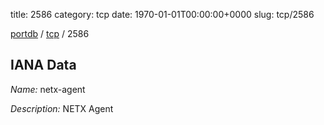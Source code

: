 title: 2586
category: tcp
date: 1970-01-01T00:00:00+0000
slug: tcp/2586

[portdb](/) / [tcp](/category/tcp.html) / 2586


## IANA Data

_Name:_ netx-agent

_Description:_ NETX Agent

